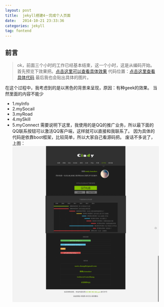 ```yaml
---
layout: post
title:  jekyll搭建4－完成个人页面
date:   2014-10-21 23:33:36
categories: jekyll
tag: fontend
---
```

前言
---
>ok，前面三个小时的工作已经基本结束，这一个小时，这是从编码开始。
首先预览下效果把。[点击这里可以查看具体效果](http://icindy.github.io/about.html)
代码位置：[点击这里查看具体代码](https://github.com/icindy/icindy.github.io/blob/master/about.html)
最后我也会贴出具体的图片。

在这个过程中，我考虑到的是以黑色的背景来呈现，原因：有种geek的效果。
当然里面的内容不能少
* 1.myInfo
* 2.mySocail
* 3.myRoad
* 4.mySkill
* 5.myConnect
需要说明下这里，我使用的是QQ的推广业务，所以最下面的QQ联系按钮可以激活QQ客户端，这样就可以直接和我联系了。
因为具体的代码是依靠boot框架，比较简单，所以大家自己看源码把。
废话不多说了，上图：
![cindyBlog](/images/post/jekyll/cindyblog.png)
